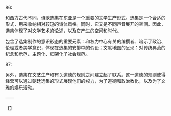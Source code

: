 86:

和西方古代不同，诗歌选集在东亚是一个重要的文学生产形式。选集是一个合适的形式，用来收纳相对较短的诗体风格。同时，它又是不同声音展开的空间。因此，选集体现了对文学艺术的论述，以及它产生的空间和时代。

包含了选集制作的意识形态的重要元素：和权力中心有关的编撰者、暗示了政治、伦理或者美学意识，体现在选集的安排中的假设；文献地图的呈现：对传统典范的纪念和示范，主题化、框架化了社会规范。

87:

另外，选集在文艺生产和有关道德的规则之间建立起了联系。这一道德的规则使得经营可以通过朝廷选集的形式展现他们的权力，为了道德和政治教化，以及为了文雅的娱乐活动。


——

【】